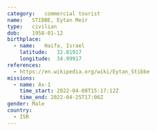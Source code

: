 ```yaml
---
category:	commercial tourist
name:	STIBBE, Eytan Meir
type:	civilian
dob:	1958-01-12
birthplace:
  - name:	Haifa, Israel
    latitude:	32.81917
    longitude:	34.99917
references:
  - https://en.wikipedia.org/wiki/Eytan_Stibbe
missions:
  - name: Ax-1
    time_start: 2022-04-08T15:17:12Z
    time_end: 2022-04-25T17:06Z
gender:	Male
country:
  - ISR
---
```

